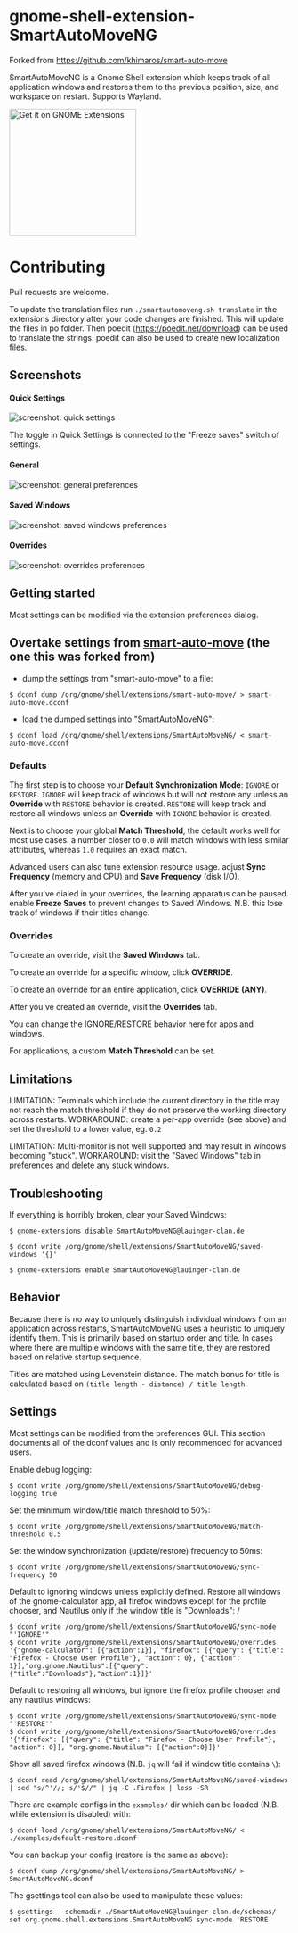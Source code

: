 # gnome-shell-extension-SmartAutoMoveNG

Forked from https://github.com/khimaros/smart-auto-move

SmartAutoMoveNG
is a Gnome Shell extension which keeps track of all application windows and restores them to the previous position, size, and workspace on restart. Supports Wayland.

<p align="left">
  <a href="https://extensions.gnome.org/extension/8149/smart-auto-move-ng/">
    <img alt="Get it on GNOME Extensions" width="228" src="https://raw.githubusercontent.com/andyholmes/gnome-shell-extensions-badge/master/get-it-on-ego.svg?sanitize=true"/>
  </a>
</p>

# Contributing

Pull requests are welcome.

To update the translation files run
`./smartautomoveng.sh translate` in the extensions directory after your code changes are finished. This will update the files in po folder.
Then poedit (https://poedit.net/download) can be used to translate the strings. poedit can also be used to create new localization files.

## Screenshots

#### Quick Settings

![screenshot: quick settings](docs/screenshot-quicksettings.png)

The toggle in Quick Settings is connected to the "Freeze saves" switch of settings.

#### General

![screenshot: general preferences](docs/screenshot-general.png)

#### Saved Windows

![screenshot: saved windows preferences](docs/screenshot-saved-windows.png)

#### Overrides

![screenshot: overrides preferences](docs/screenshot-overrides.png)

## Getting started

Most settings can be modified via the extension preferences dialog.

## Overtake settings from [smart-auto-move](https://github.com/khimaros/smart-auto-move) (the one this was forked from)

-   dump the settings from "smart-auto-move" to a file:

`$ dconf dump /org/gnome/shell/extensions/smart-auto-move/ > smart-auto-move.dconf`

-   load the dumped settings into "SmartAutoMoveNG":

`$ dconf load /org/gnome/shell/extensions/SmartAutoMoveNG/ < smart-auto-move.dconf`

### Defaults

The first step is to choose your **Default Synchronization Mode**: `IGNORE` or `RESTORE`. `IGNORE` will keep track of windows but will not restore any unless an **Override** with `RESTORE` behavior is created. `RESTORE` will keep track and restore all windows unless an **Override** with `IGNORE` behavior is created.

Next is to choose your global **Match Threshold**, the default works well for most use cases. a number closer to `0.0` will match windows with less similar attributes, whereas `1.0` requires an exact match.

Advanced users can also tune extension resource usage. adjust **Sync Frequency** (memory and CPU) and **Save Frequency** (disk I/O).

After you've dialed in your overrides, the learning apparatus can be paused. enable **Freeze Saves** to prevent changes to Saved Windows. N.B. this lose track of windows if their titles change.

### Overrides

To create an override, visit the **Saved Windows** tab.

To create an override for a specific window, click **OVERRIDE**.

To create an override for an entire application, click **OVERRIDE (ANY)**.

After you've created an override, visit the **Overrides** tab.

You can change the IGNORE/RESTORE behavior here for apps and windows.

For applications, a custom **Match Threshold** can be set.

## Limitations

LIMITATION: Terminals which include the current directory in the title may not reach the match threshold if they do not preserve the working directory across restarts. WORKAROUND: create a per-app override (see above) and set the threshold to a lower value, eg. `0.2`

LIMITATION: Multi-monitor is not well supported and may result in windows becoming "stuck". WORKAROUND: visit the "Saved Windows" tab in preferences and delete any stuck windows.

## Troubleshooting

If everything is horribly broken, clear your Saved Windows:

```
$ gnome-extensions disable SmartAutoMoveNG@lauinger-clan.de

$ dconf write /org/gnome/shell/extensions/SmartAutoMoveNG/saved-windows '{}'

$ gnome-extensions enable SmartAutoMoveNG@lauinger-clan.de
```

## Behavior

Because there is no way to uniquely distinguish individual windows from an application across restarts, SmartAutoMoveNG
uses a heuristic to uniquely identify them. This is primarily based on startup order and title. In cases where there are multiple windows with the same title, they are restored based on relative startup sequence.

Titles are matched using Levenstein distance. The match bonus for title is calculated based on `(title length - distance) / title length`.

## Settings

Most settings can be modified from the preferences GUI. This section documents all of the dconf values and is only recommended for advanced users.

Enable debug logging:

```
$ dconf write /org/gnome/shell/extensions/SmartAutoMoveNG/debug-logging true
```

Set the minimum window/title match threshold to 50%:

```
$ dconf write /org/gnome/shell/extensions/SmartAutoMoveNG/match-threshold 0.5
```

Set the window synchronization (update/restore) frequency to 50ms:

```
$ dconf write /org/gnome/shell/extensions/SmartAutoMoveNG/sync-frequency 50
```

Default to ignoring windows unless explicitly defined. Restore all windows of the gnome-calculator app, all firefox windows except for the profile chooser, and Nautilus only if the window title is "Downloads":
/

```
$ dconf write /org/gnome/shell/extensions/SmartAutoMoveNG/sync-mode "'IGNORE'"
$ dconf write /org/gnome/shell/extensions/SmartAutoMoveNG/overrides '{"gnome-calculator": [{"action":1}], "firefox": [{"query": {"title": "Firefox - Choose User Profile"}, "action": 0}, {"action": 1}],"org.gnome.Nautilus":[{"query":{"title":"Downloads"},"action":1}]}'
```

Default to restoring all windows, but ignore the firefox profile chooser and any nautilus windows:

```
$ dconf write /org/gnome/shell/extensions/SmartAutoMoveNG/sync-mode "'RESTORE'"
$ dconf write /org/gnome/shell/extensions/SmartAutoMoveNG/overrides '{"firefox": [{"query": {"title": "Firefox - Choose User Profile"}, "action": 0}], "org.gnome.Nautilus": [{"action":0}]}'
```

Show all saved firefox windows (N.B. `jq` will fail if window title contains `\`):

```
$ dconf read /org/gnome/shell/extensions/SmartAutoMoveNG/saved-windows | sed "s/^'//; s/'$//" | jq -C .Firefox | less -SR
```

There are example configs in the `examples/` dir which can be loaded (N.B. while extension is disabled) with:

```
$ dconf load /org/gnome/shell/extensions/SmartAutoMoveNG/ < ./examples/default-restore.dconf
```

You can backup your config (restore is the same as above):

```
$ dconf dump /org/gnome/shell/extensions/SmartAutoMoveNG/ > SmartAutoMoveNG.dconf
```

The gsettings tool can also be used to manipulate these values:

```
$ gsettings --schemadir ./SmartAutoMoveNG@lauinger-clan.de/schemas/ set org.gnome.shell.extensions.SmartAutoMoveNG sync-mode 'RESTORE'
```
